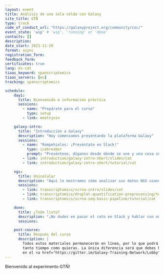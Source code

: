 ```yaml
---
layout: event
title: Análisis de una sola celda con Galaxy
site_title: GTÑ
type: track
code_of_conduct_url: "https://galaxyproject.org/community/coc/"
event_state: 'wip' # 'wip', 'running' or 'done'
contacts: []
description:
date_start: 2021-11-29
format: async
registration_form:
feedback_form:
certificates: true
lang: es-cat
tiaas_keyword: spanscriptomics
tiaas_servers: [eu]
tracking: spanscriptomics

schedule:
    day1:
      title: Bienvenida e información práctica
      sessions:
        - name: "Prepárate para el curso"
          type: setup
        - link: meetnjoin

    galaxy-intro:
      title: "Introducción a Galaxy"
      description: "Hoy comenzamos presentando la plataforma Galaxy"
      sessions:
        - name: "Rompehielos: ¡Preséntate en Slack!"
          type: icebreaker
          prompt: "Preséntese, díganos desde dónde se une y una cosa sobre su entorno (por ejemplo, está nevando afuera, hay una ardilla en mi porche, mi gato está en mi teclado)"
        - link: introduction/galaxy-intro-short/slides/cat
        - link: introduction/galaxy-intro-short/tutorial/cat

    ngs:
      title: Unicelular
      description: "Aquí le mostramos cómo analizar sus datos NGS usando Galaxy."
      sessions:
        - link: transcriptomics/scrna-intro/slides/cat
        - link: transcriptomics/droplet-quantification-preprocessing/tutorial/cat
        - link: transcriptomics/scrna-seq-basic-pipeline/tutorial/cat

    done:
      title: ¿Todo listo?
      description: "¡No dudes en pasar el rato en Slack y hablar con nosotros y con el resto de la comunidad Galaxy! ¡¡Gracias por unirte!!"
      sessions:

    post-course:
      title: Después del curso
      description: |
        Todos estos materiales permanecerán en línea, por lo que podrá seguir trabajando en ellos durante un tiempo
        tanto tiempo como quieras. La única diferencia será que debes hacer tus preguntas.
        en el <a href="https://gitter.im/Galaxy-Training-Network/Lobby">canal GTN Gitter</a>, en lugar de Slack.
---
```


Bienvenido al experimento GTÑ!

